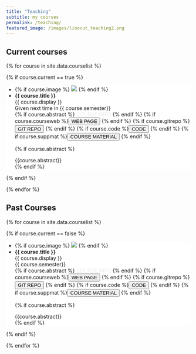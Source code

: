 ```yaml
---
title: "Teaching"
subtitle: my courses
permalink: /teaching/
featured_image: /images/linocut_teaching2.png
---
```


## Current courses

{% for course in site.data.courselist %}

{% if course.current == true %}


  <div class="well-paper publication-entry" style = "background-color: #ffffff">
  <ul class="flex-container">
  <li class="flex-item1">
    {% if course.image %}
     <img src="{{ site.url }}{{ site.baseurl }}/images/courses/{{ course.image }}" class="img-responsive"/>
    {% endif %}
  </li>
  <li class="flex-item2">
    <strong> {{ course.title }}</strong><br/>
    {{ course.display }}<br/>
    Given next time in {{ course.semester}}<br/>
    {% if course.abstract %} <a data-bs-toggle="collapse" href="#{{course.url}}"  class="btn-abstract" style="text-decoration:none; color:#ebebeb; hover:#ebebeb;" role="button" aria-expanded="false" aria-controls="{{course.url}}">COURSE INFO</a> {% endif %}
    {% if course.courseweb %}<a href="{{ course.courseweb }}" target="_blank"><button class="btn-doi">WEB PAGE</button></a> {% endif %}
    {% if course.gitrepo %}<a href="{{ course.gitrepo }}" target="_blank"><button class="btn-arxiv">GIT REPO</button></a> {% endif %}
    {% if course.code %}<a href="{{ course.code }}" target="_blank"><button class="btn-code">CODE</button></a> {% endif %}
    {% if course.suppmat %}<a href="{{ course.suppmat }}" target="_blank"><button class="btn-code">COURSE MATERIAL</button></a> {% endif %}


  {% if course.abstract %}
  <div class="collapse" id="{{course.url}}"><div class="well-abstract">
   {{course.abstract}}
  </div></div>
  {% endif %}

  </li>
  </ul>
  </div>

  {% endif %}
  
{% endfor %}

## Past Courses

{% for course in site.data.courselist %}

{% if course.current == false %}


  <div class="well-paper publication-entry" style = "background-color: #ffffff">
  <ul class="flex-container">
  <li class="flex-item1">
    {% if course.image %}
     <img src="{{ site.url }}{{ site.baseurl }}/images/courses/{{ course.image }}" class="img-responsive"/>
    {% endif %}
  </li>
  <li class="flex-item2">
    <strong> {{ course.title }}</strong><br/>
    {{ course.display }}<br/>
    {{ course.semester}}<br/>
    {% if course.abstract %} <a data-bs-toggle="collapse" href="#{{course.url}}"  class="btn-abstract" style="text-decoration:none; color:#ebebeb; hover:#ebebeb;" role="button" aria-expanded="false" aria-controls="{{course.url}}">COURSE INFO</a> {% endif %}
    {% if course.courseweb %}<a href="{{ course.courseweb }}" target="_blank"><button class="btn-doi">WEB PAGE</button></a> {% endif %}
    {% if course.gitrepo %}<a href="{{ course.gitrepo }}" target="_blank"><button class="btn-arxiv">GIT REPO</button></a> {% endif %}
    {% if course.code %}<a href="{{ course.code }}" target="_blank"><button class="btn-code">CODE</button></a> {% endif %}
    {% if course.suppmat %}<a href="{{ course.suppmat }}" target="_blank"><button class="btn-code">COURSE MATERIAL</button></a> {% endif %}


  {% if course.abstract %}
  <div class="collapse" id="{{course.url}}"><div class="well-abstract">
   {{course.abstract}}
  </div></div>
  {% endif %}

  </li>
  </ul>
  </div>

  {% endif %}
  
{% endfor %}